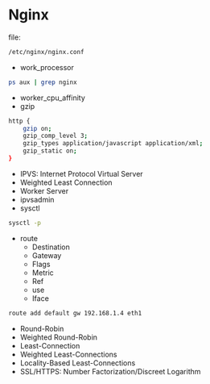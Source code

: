 # Nginx

file:
```sh
/etc/nginx/nginx.conf
```

- work_processor
```sh
ps aux | grep nginx
```

- worker_cpu_affinity
- gzip

```sh
http {
    gzip on;
    gzip_comp_level 3;
    gzip_types application/javascript application/xml;
    gzip_static on;
}
```
- IPVS: Internet Protocol Virtual Server
- Weighted Least Connection
- Worker Server
- ipvsadmin
- sysctl

```sh
sysctl -p
```

- route
    * Destination
    * Gateway
    * Flags
    * Metric
    * Ref
    * use
    * Iface

```sh
route add default gw 192.168.1.4 eth1
```

- Round-Robin
- Weighted Round-Robin
- Least-Connection
- Weighted Least-Connections
- Locality-Based Least-Connections
- SSL/HTTPS: Number Factorization/Discreet Logarithm